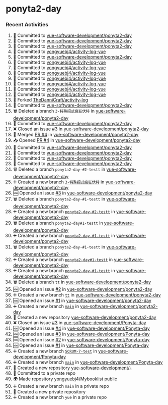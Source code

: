 # ponyta2-day

### Recent Activities
<!--START_SECTION:activity-->
1. 📝 Committed to [yue-software-development/ponyta2-day](https://github.com/yue-software-development/ponyta2-day/commit/73d63bcdc509239637b0aebeede1f94951892918)
2. 📝 Committed to [yue-software-development/ponyta2-day](https://github.com/yue-software-development/ponyta2-day/commit/d71e95472ab717056667ce2a72efeba481f6911a)
3. 📝 Committed to [yue-software-development/ponyta2-day](https://github.com/yue-software-development/ponyta2-day/commit/f02311fa7625cd7870e68f79b29834f3a055f6ac)
4. 📝 Committed to [yongyuebj4/activity-log-yue](https://github.com/yongyuebj4/activity-log-yue/commit/e6bf5b43ab53abeba283d732fd514fb89dd18b35)
5. 📝 Committed to [yue-software-development/ponyta2-day](https://github.com/yue-software-development/ponyta2-day/commit/9fe2e1249de5623408453321a4c3a44ceb5486d1)
6. 📝 Committed to [yongyuebj4/activity-log-yue](https://github.com/yongyuebj4/activity-log-yue/commit/bc469e70a1ea4166b65ee1140703863612150f89)
7. 📝 Committed to [yongyuebj4/activity-log-yue](https://github.com/yongyuebj4/activity-log-yue/commit/b9e2815afb254b35a1d88965dce16b42eba685db)
8. 📝 Committed to [yongyuebj4/activity-log-yue](https://github.com/yongyuebj4/activity-log-yue/commit/dcd049e6c45ce92ab8ae2c62b60773f7a582ae59)
9. 📝 Committed to [yongyuebj4/activity-log-yue](https://github.com/yongyuebj4/activity-log-yue/commit/46bf50e2f7de22bf0ba3213e629a7cf17bd00ee0)
10. 📝 Committed to [yongyuebj4/activity-log-yue](https://github.com/yongyuebj4/activity-log-yue/commit/d4a529916d7646c2d995fa1cb2a855a2f4da1b6d)
11. 📝 Committed to [yongyuebj4/activity-log-yue](https://github.com/yongyuebj4/activity-log-yue/commit/c6138669e23a19af0af6f127ceb2b008fdef91a2)
12. 📝 Committed to [yongyuebj4/activity-log-yue](https://github.com/yongyuebj4/activity-log-yue/commit/762a863bb18271244dd9e698d149917235027bbe)
13. 🍴 Forked [TheDanniCraft/activity-log](https://github.com/TheDanniCraft/activity-log)
14. 📝 Committed to [yue-software-development/ponyta2-day](https://github.com/yue-software-development/ponyta2-day/commit/e0e39232c8976e71baf83a930a962a97ef24a40c)
15. 🗑️ Deleted a branch `3-特殊招式瘋狂伏特` in [yue-software-development/ponyta2-day](https://github.com/yue-software-development/ponyta2-day)
16. 📝 Committed to [yue-software-development/ponyta2-day](https://github.com/yue-software-development/ponyta2-day/commit/c57b6c355d68d92dc2c22cc2653688e26e528cdb)
17. ❌ Closed an issue [#3](https://github.com/yue-software-development/ponyta2-day/issues/3) in [yue-software-development/ponyta2-day](https://github.com/yue-software-development/ponyta2-day)
18. 🔀 Merged [PR #4](https://github.com/yue-software-development/ponyta2-day/pull/4) in [yue-software-development/ponyta2-day](https://github.com/yue-software-development/ponyta2-day)
19. 📥 Opened [PR #4](https://github.com/yue-software-development/ponyta2-day/pull/4) in [yue-software-development/ponyta2-day](https://github.com/yue-software-development/ponyta2-day)
20. 📝 Committed to [yue-software-development/ponyta2-day](https://github.com/yue-software-development/ponyta2-day/commit/c57b6c355d68d92dc2c22cc2653688e26e528cdb)
21. 📝 Committed to [yue-software-development/ponyta2-day](https://github.com/yue-software-development/ponyta2-day/commit/1d9f4115b83f88db25f850b8ad4ac90b42cec356)
22. 📝 Committed to [yue-software-development/ponyta2-day](https://github.com/yue-software-development/ponyta2-day/commit/b5e76a4cc391be21437d1a223c0dc5c1593d3fbe)
23. 📝 Committed to [yue-software-development/ponyta2-day](https://github.com/yue-software-development/ponyta2-day/commit/30e39a50d5951dfddf43128e401e022d87941387)
24. 🗑️ Deleted a branch `ponyta2-day-#2-testt` in [yue-software-development/ponyta2-day](https://github.com/yue-software-development/ponyta2-day)
25. ➕ Created a new branch [`3-特殊招式瘋狂伏特`](https://github.com/yue-software-development/ponyta2-day/tree/3-特殊招式瘋狂伏特) in [yue-software-development/ponyta2-day](https://github.com/yue-software-development/ponyta2-day)
26. 🆕 Opened an issue [#3](https://github.com/yue-software-development/ponyta2-day/issues/3) in [yue-software-development/ponyta2-day](https://github.com/yue-software-development/ponyta2-day)
27. 🗑️ Deleted a branch `ponyta2-day-#1-testt` in [yue-software-development/ponyta2-day](https://github.com/yue-software-development/ponyta2-day)
28. ➕ Created a new branch [`ponyta2-day-#2-testt`](https://github.com/yue-software-development/ponyta2-day/tree/ponyta2-day-#2-testt) in [yue-software-development/ponyta2-day](https://github.com/yue-software-development/ponyta2-day)
29. 🗑️ Deleted a branch `ponyta2-day#1-testt` in [yue-software-development/ponyta2-day](https://github.com/yue-software-development/ponyta2-day)
30. ➕ Created a new branch [`ponyta2-day-#1-testt`](https://github.com/yue-software-development/ponyta2-day/tree/ponyta2-day-#1-testt) in [yue-software-development/ponyta2-day](https://github.com/yue-software-development/ponyta2-day)
31. 🗑️ Deleted a branch `ponyta2-day-#1-testt` in [yue-software-development/ponyta2-day](https://github.com/yue-software-development/ponyta2-day)
32. ➕ Created a new branch [`ponyta2-day#1-testt`](https://github.com/yue-software-development/ponyta2-day/tree/ponyta2-day#1-testt) in [yue-software-development/ponyta2-day](https://github.com/yue-software-development/ponyta2-day)
33. ➕ Created a new branch [`ponyta2-day-#1-testt`](https://github.com/yue-software-development/ponyta2-day/tree/ponyta2-day-#1-testt) in [yue-software-development/ponyta2-day](https://github.com/yue-software-development/ponyta2-day)
34. 🗑️ Deleted a branch `tt` in [yue-software-development/ponyta2-day](https://github.com/yue-software-development/ponyta2-day)
35. 🆕 Opened an issue [#2](https://github.com/yue-software-development/ponyta2-day/issues/2) in [yue-software-development/ponyta2-day](https://github.com/yue-software-development/ponyta2-day)
36. ➕ Created a new branch [`tt`](https://github.com/yue-software-development/ponyta2-day/tree/tt) in [yue-software-development/ponyta2-day](https://github.com/yue-software-development/ponyta2-day)
37. 🆕 Opened an issue [#1](https://github.com/yue-software-development/ponyta2-day/issues/1) in [yue-software-development/ponyta2-day](https://github.com/yue-software-development/ponyta2-day)
38. ➕ Created a new branch [`main`](https://github.com/yue-software-development/ponyta2-day/tree/main) in [yue-software-development/ponyta2-day](https://github.com/yue-software-development/ponyta2-day)
39. 🎉 Created a new repository [yue-software-development/ponyta2-day](https://github.com/yue-software-development/ponyta2-day)
40. ❌ Closed an issue [#3](https://github.com/yue-software-development/Ponyta-day/issues/3) in [yue-software-development/Ponyta-day](https://github.com/yue-software-development/Ponyta-day)
41. 🆕 Opened an issue [#4](https://github.com/yue-software-development/Ponyta-day/issues/4) in [yue-software-development/Ponyta-day](https://github.com/yue-software-development/Ponyta-day)
42. 🆕 Opened an issue [#3](https://github.com/yue-software-development/Ponyta-day/issues/3) in [yue-software-development/Ponyta-day](https://github.com/yue-software-development/Ponyta-day)
43. 🆕 Opened an issue [#2](https://github.com/yue-software-development/Ponyta-day/issues/2) in [yue-software-development/Ponyta-day](https://github.com/yue-software-development/Ponyta-day)
44. 🆕 Opened an issue [#1](https://github.com/yue-software-development/Ponyta-day/issues/1) in [yue-software-development/Ponyta-day](https://github.com/yue-software-development/Ponyta-day)
45. ➕ Created a new branch [`SCRUM-7-test`](https://github.com/yue-software-development/Ponyta-day/tree/SCRUM-7-test) in [yue-software-development/Ponyta-day](https://github.com/yue-software-development/Ponyta-day)
46. ➕ Created a new branch [`main`](https://github.com/yue-software-development/Ponyta-day/tree/main) in [yue-software-development/Ponyta-day](https://github.com/yue-software-development/Ponyta-day)
47. 🎉 Created a new repository [yue-software-development/-](https://github.com/yue-software-development/-)
48. 📝 Committed to a private repo
49. 🌍 Made repository [yongyuebj4/Mybooklist](https://github.com/yongyuebj4/Mybooklist) public
50. ➕ Created a new branch `main` in a private repo
51. 🎉 Created a new private repository
52. ➕ Created a new branch `yue` in a private repo
<!--END_SECTION:activity-->
